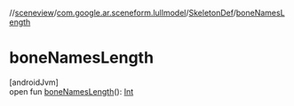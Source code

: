 //[sceneview](../../../index.md)/[com.google.ar.sceneform.lullmodel](../index.md)/[SkeletonDef](index.md)/[boneNamesLength](bone-names-length.md)

# boneNamesLength

[androidJvm]\
open fun [boneNamesLength](bone-names-length.md)(): [Int](https://kotlinlang.org/api/latest/jvm/stdlib/kotlin/-int/index.html)
